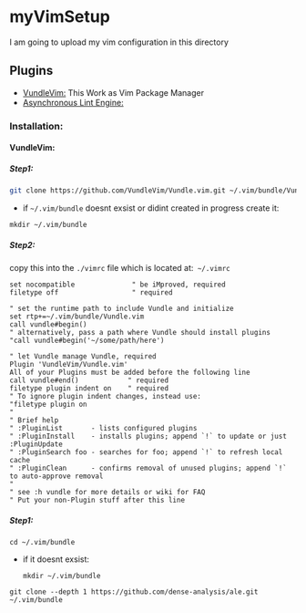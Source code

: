 # myVimSetup
I am going to upload my vim configuration in this directory

## Plugins
* [VundleVim:](https://github.com/VundleVim/Vundle.vim)
  This Work as Vim Package Manager
* [Asynchronous Lint Engine:](https://github.com/dense-analysis/ale)
  

### Installation:

#### VundleVim: 

##### Step1:
```bash
git clone https://github.com/VundleVim/Vundle.vim.git ~/.vim/bundle/Vundle.vim
```
  * if `~/.vim/bundle` doesnt exsist or didint created in progress create it:
  ```console
  mkdir ~/.vim/bundle
  ```
##### Step2:
copy this into the `./vimrc` file which is located at:` ~/.vimrc`
```vim
set nocompatible              " be iMproved, required
filetype off                  " required

" set the runtime path to include Vundle and initialize
set rtp+=~/.vim/bundle/Vundle.vim
call vundle#begin()
" alternatively, pass a path where Vundle should install plugins
"call vundle#begin('~/some/path/here')

" let Vundle manage Vundle, required
Plugin 'VundleVim/Vundle.vim'
All of your Plugins must be added before the following line
call vundle#end()            " required
filetype plugin indent on    " required
" To ignore plugin indent changes, instead use:
"filetype plugin on
"
" Brief help
" :PluginList       - lists configured plugins
" :PluginInstall    - installs plugins; append `!` to update or just :PluginUpdate
" :PluginSearch foo - searches for foo; append `!` to refresh local cache
" :PluginClean      - confirms removal of unused plugins; append `!` to auto-approve removal
"
" see :h vundle for more details or wiki for FAQ
" Put your non-Plugin stuff after this line
```
##### Step1:

```console
cd ~/.vim/bundle
```
* if it doesnt exsist:
  ```console
  mkdir ~/.vim/bundle
  ```
```console
git clone --depth 1 https://github.com/dense-analysis/ale.git ~/.vim/bundle
```

